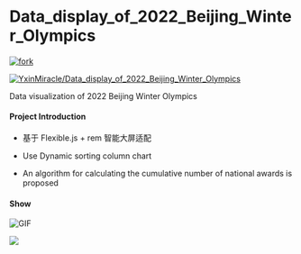 # Data_display_of_2022_Beijing_Winter_Olympics

#### 

[![fork](https://gitee.com/yxinmiracle/pic/raw/master/imgv3.0/fork.svg)](https://gitee.com/yxinmiracle/data-display-of-2022-beijing-winter-olympics/members)

[![YxinMiracle/Data_display_of_2022_Beijing_Winter_Olympics](https://gitee.com/yxinmiracle/pic/raw/master/imgv3.0/widget_card.svg)](https://gitee.com/yxinmiracle/data-display-of-2022-beijing-winter-olympics)

Data visualization of 2022 Beijing Winter Olympics

#### Project Introduction
- 基于 Flexible.js + rem 智能大屏适配 

- Use Dynamic sorting column chart

- An algorithm for calculating the cumulative number of national awards is proposed

#### Show

![GIF](https://gitee.com/yxinmiracle/pic/raw/master/imgv3.0/word.gif)

![](https://gitee.com/yxinmiracle/pic/raw/master/imgv3.0/china.gif)
